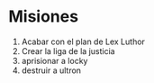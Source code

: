 # Misiones

1. Acabar con el plan de Lex Luthor
2. Crear la liga de la justicia
3. aprisionar a locky
4. destruir a ultron 
